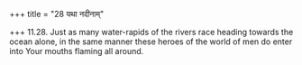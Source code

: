 +++
title = "28 यथा नदीनाम्"

+++
11.28. Just as many water-rapids of the rivers race heading towards the
ocean alone, in the same manner these heroes of the world of men do
enter into Your mouths flaming all around.
